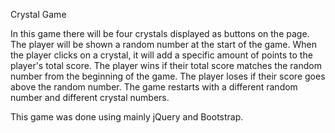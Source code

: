 Crystal Game

In this game there will be four crystals displayed as buttons on the page. The player will be shown a random number at the start of the game. When the player clicks on a crystal, it will add a specific amount of points to the player's total score. The player wins if their total score matches the random number from the beginning of the game. The player loses if their score goes above the random number. The game restarts with a different random number and different crystal numbers.

This game was done using mainly jQuery and Bootstrap.
